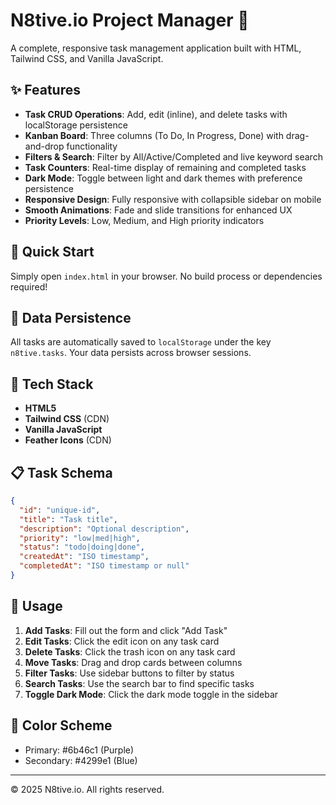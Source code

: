 # N8tive.io Project Manager 🧭

A complete, responsive task management application built with HTML, Tailwind CSS, and Vanilla JavaScript.

## ✨ Features

- **Task CRUD Operations**: Add, edit (inline), and delete tasks with localStorage persistence
- **Kanban Board**: Three columns (To Do, In Progress, Done) with drag-and-drop functionality
- **Filters & Search**: Filter by All/Active/Completed and live keyword search
- **Task Counters**: Real-time display of remaining and completed tasks
- **Dark Mode**: Toggle between light and dark themes with preference persistence
- **Responsive Design**: Fully responsive with collapsible sidebar on mobile
- **Smooth Animations**: Fade and slide transitions for enhanced UX
- **Priority Levels**: Low, Medium, and High priority indicators

## 🚀 Quick Start

Simply open `index.html` in your browser. No build process or dependencies required!

## 💾 Data Persistence

All tasks are automatically saved to `localStorage` under the key `n8tive.tasks`. Your data persists across browser sessions.

## 🎨 Tech Stack

- **HTML5**
- **Tailwind CSS** (CDN)
- **Vanilla JavaScript**
- **Feather Icons** (CDN)

## 📋 Task Schema

```json
{
  "id": "unique-id",
  "title": "Task title",
  "description": "Optional description",
  "priority": "low|med|high",
  "status": "todo|doing|done",
  "createdAt": "ISO timestamp",
  "completedAt": "ISO timestamp or null"
}
```

## 🎯 Usage

1. **Add Tasks**: Fill out the form and click "Add Task"
2. **Edit Tasks**: Click the edit icon on any task card
3. **Delete Tasks**: Click the trash icon on any task card
4. **Move Tasks**: Drag and drop cards between columns
5. **Filter Tasks**: Use sidebar buttons to filter by status
6. **Search Tasks**: Use the search bar to find specific tasks
7. **Toggle Dark Mode**: Click the dark mode toggle in the sidebar

## 🌈 Color Scheme

- Primary: #6b46c1 (Purple)
- Secondary: #4299e1 (Blue)

---

© 2025 N8tive.io. All rights reserved.
